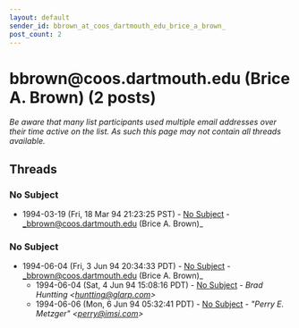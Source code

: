 ```yaml
---
layout: default
sender_id: bbrown_at_coos_dartmouth_edu_brice_a_brown_
post_count: 2
---
```


# bbrown<span>@</span>coos.dartmouth.edu (Brice A. Brown) (2 posts)

_Be aware that many list participants used multiple email addresses over their time active on the list. As such this page may not contain all threads available._

## Threads

### No Subject
+ 1994-03-19 (Fri, 18 Mar 94 21:23:25 PST) - [No Subject](/archive/1994/03/84c89af336aa319b73eeb4646ce0432fd1b91b39f523d28729d68627a086525d) - _bbrown@coos.dartmouth.edu (Brice A. Brown)_

### No Subject
+ 1994-06-04 (Fri, 3 Jun 94 20:34:33 PDT) - [No Subject](/archive/1994/06/25bc3f770695a743f84360f5de4641288f2968b2d1c48f4790208c236efdb05e) - _bbrown@coos.dartmouth.edu (Brice A. Brown)_
  + 1994-06-04 (Sat, 4 Jun 94 15:08:16 PDT) - [No Subject](/archive/1994/06/436564405a03cdae54e6fc9cff4771abaf06b56cb1daad415b9e65d8bb7c9bd5) - _Brad Huntting \<huntting@glarp.com\>_
  + 1994-06-06 (Mon, 6 Jun 94 05:32:41 PDT) - [No Subject](/archive/1994/06/b37a0ee8988bcdfdeb1a2b97c719a94fd79749f9acbbd55a0761fab6432130d8) - _"Perry E. Metzger" \<perry@imsi.com\>_

